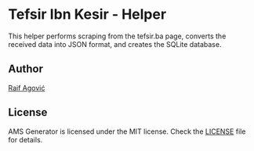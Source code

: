 # Tefsir Ibn Kesir - Helper

This helper performs scraping from the tefsir.ba page, converts the received data into JSON format, and creates the SQLite database.

## Author
[Raif Agović](https://twitter.com/raifagovic)

## License
AMS Generator is licensed under the MIT license. Check the [LICENSE](https://github.com/raifagovic/TefsirIbnKesir-Helper/blob/main/LICENSE) file for details.

